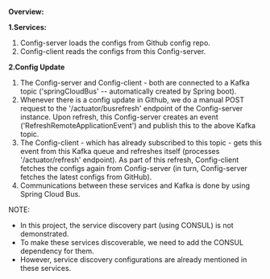 **Overview:**

**1.Services:**

1. Config-server loads the configs from Github config repo.
2. Config-client reads the configs from this Config-server.

**2.Config Update**

1. The Config-server and Config-client - both are connected to a Kafka topic ('springCloudBus' -- automatically created by Spring boot).
2. Whenever there is a config update in Github, we do a manual POST request to the '/actuator/busrefresh' endpoint of the Config-server instance. Upon refresh, this Config-server creates an event ('RefreshRemoteApplicationEvent') and publish this to the above Kafka topic.
3. The Config-client - which has already subscribed to this topic - gets this event from this Kafka queue and refreshes itself (processes '/actuator/refresh' endpoint). As part of this refresh, Config-client fetches the configs again from Config-server (in turn, Config-server fetches the latest configs from GitHub).
4. Communications between these services and Kafka is done by using Spring Cloud Bus.

NOTE:
* In this project, the service discovery part (using CONSUL) is not demonstrated.
* To make these services discoverable, we need to add the CONSUL dependency for them.
* However, service discovery configurations are already mentioned in these services.
